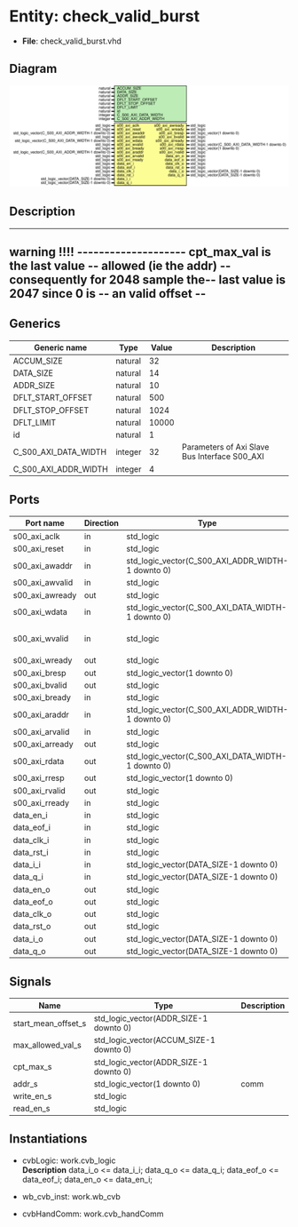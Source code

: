 # Entity: check_valid_burst

- **File**: check_valid_burst.vhd
## Diagram

![Diagram](check_valid_burst.svg "Diagram")
## Description

-----------------------------------
  warning !!!! --------------------
  cpt_max_val is the last value  --
  allowed (ie the addr)          --
 consequently for 2048 sample the--
 last value is 2047 since 0 is   --
 an valid offset                 --
-----------------------------------
## Generics

| Generic name         | Type    | Value | Description                                    |
| -------------------- | ------- | ----- | ---------------------------------------------- |
| ACCUM_SIZE           | natural | 32    |                                                |
| DATA_SIZE            | natural | 14    |                                                |
| ADDR_SIZE            | natural | 10    |                                                |
| DFLT_START_OFFSET    | natural | 500   |                                                |
| DFLT_STOP_OFFSET     | natural | 1024  |                                                |
| DFLT_LIMIT           | natural | 10000 |                                                |
| id                   | natural | 1     |                                                |
| C_S00_AXI_DATA_WIDTH | integer | 32    | Parameters of Axi Slave Bus Interface S00_AXI  |
| C_S00_AXI_ADDR_WIDTH | integer | 4     |                                                |
## Ports

| Port name       | Direction | Type                                              | Description                                                              |
| --------------- | --------- | ------------------------------------------------- | ------------------------------------------------------------------------ |
| s00_axi_aclk    | in        | std_logic                                         |                                                                          |
| s00_axi_reset   | in        | std_logic                                         |                                                                          |
| s00_axi_awaddr  | in        | std_logic_vector(C_S00_AXI_ADDR_WIDTH-1 downto 0) | Wishbone signals                                                         |
| s00_axi_awvalid | in        | std_logic                                         | 00_axi_awprot	: in std_logic_vector(2 downto 0);                         |
| s00_axi_awready | out       | std_logic                                         |                                                                          |
| s00_axi_wdata   | in        | std_logic_vector(C_S00_AXI_DATA_WIDTH-1 downto 0) |                                                                          |
| s00_axi_wvalid  | in        | std_logic                                         | 00_axi_wstrb	: in std_logic_vector((C_S00_AXI_DATA_WIDTH/8)-1 downto 0); |
| s00_axi_wready  | out       | std_logic                                         |                                                                          |
| s00_axi_bresp   | out       | std_logic_vector(1 downto 0)                      |                                                                          |
| s00_axi_bvalid  | out       | std_logic                                         |                                                                          |
| s00_axi_bready  | in        | std_logic                                         |                                                                          |
| s00_axi_araddr  | in        | std_logic_vector(C_S00_AXI_ADDR_WIDTH-1 downto 0) |                                                                          |
| s00_axi_arvalid | in        | std_logic                                         | 00_axi_arprot	: in std_logic_vector(2 downto 0);                         |
| s00_axi_arready | out       | std_logic                                         |                                                                          |
| s00_axi_rdata   | out       | std_logic_vector(C_S00_AXI_DATA_WIDTH-1 downto 0) |                                                                          |
| s00_axi_rresp   | out       | std_logic_vector(1 downto 0)                      |                                                                          |
| s00_axi_rvalid  | out       | std_logic                                         |                                                                          |
| s00_axi_rready  | in        | std_logic                                         |                                                                          |
| data_en_i       | in        | std_logic                                         |                                                                          |
| data_eof_i      | in        | std_logic                                         |                                                                          |
| data_clk_i      | in        | std_logic                                         |                                                                          |
| data_rst_i      | in        | std_logic                                         |                                                                          |
| data_i_i        | in        | std_logic_vector(DATA_SIZE-1 downto 0)            |                                                                          |
| data_q_i        | in        | std_logic_vector(DATA_SIZE-1 downto 0)            |                                                                          |
| data_en_o       | out       | std_logic                                         |                                                                          |
| data_eof_o      | out       | std_logic                                         |                                                                          |
| data_clk_o      | out       | std_logic                                         |                                                                          |
| data_rst_o      | out       | std_logic                                         |                                                                          |
| data_i_o        | out       | std_logic_vector(DATA_SIZE-1 downto 0)            |                                                                          |
| data_q_o        | out       | std_logic_vector(DATA_SIZE-1 downto 0)            |                                                                          |
## Signals

| Name                | Type                                    | Description |
| ------------------- | --------------------------------------- | ----------- |
| start_mean_offset_s | std_logic_vector(ADDR_SIZE-1 downto 0)  |             |
| max_allowed_val_s   | std_logic_vector(ACCUM_SIZE-1 downto 0) |             |
| cpt_max_s           | std_logic_vector(ADDR_SIZE-1 downto 0)  |             |
| addr_s              | std_logic_vector(1 downto 0)            |  comm       |
| write_en_s          | std_logic                               |             |
|  read_en_s          | std_logic                               |             |
## Instantiations

- cvbLogic: work.cvb_logic
</br>**Description**
	data_i_o <= data_i_i;
	data_q_o <= data_q_i;
	data_eof_o <= data_eof_i;
	data_en_o <= data_en_i;

- wb_cvb_inst: work.wb_cvb
- cvbHandComm: work.cvb_handComm
